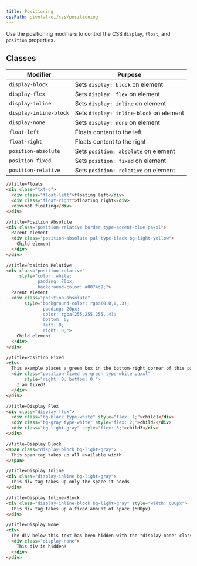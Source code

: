```yaml
---
title: Positioning
cssPath: pivotal-ui/css/positioning
---
```


Use the positioning modifiers to control the CSS `display`, `float`, and `position` properties.

## Classes

Modifier | Purpose
---------|--------
`display-block` | Sets `display: block` on element
`display-flex` | Sets `display: flex` on element
`display-inline` | Sets `display: inline` on element
`display-inline-block` | Sets `display: inline-block` on element
`display-none` | Sets `display: none` on element
`float-left` | Floats content to the left
`float-right` | Floats content to the right
`position-absolute` | Sets `position: absolute` on element
`position-fixed` | Sets `position: fixed` on element
`position-relative` | Sets `position: relative` on element

```html
//title=Floats
<div class="txt-c">
  <div class="float-left">floating left</div>
  <div class="float-right">floating right</div>
  <div>not floating</div>
</div>
```

```html
//title=Position Absolute
<div class="position-relative border type-accent-blue paxxl">
  Parent element
  <div class="position-absolute pal type-black bg-light-yellow">
    Child element
  </div>
</div>
```

```html
//title=Position Relative
<div class="position-relative"
     style="color: white;
            padding: 70px;
            background-color: #0074d9;">
  Parent element
  <div class="position-absolute"
       style="background-color: rgba(0,0,0,.3);
              padding: 20px;
              color: rgba(255,255,255,.4);
              bottom: 0;
              left: 0;
              right: 0;">
    Child element
  </div>
</div>
```

```html
//title=Position Fixed
<div>
  This example places a green box in the bottom-right corner of this page.
  <div class="position-fixed bg-green type-white paxxl"
       style="right: 0; bottom: 0;">
    I am fixed!
  </div>
</div>
```

```html
//title=Display Flex
<div class="display-flex">
  <div class="bg-black type-white" style="flex: 1;">child1</div>
  <div class="bg-gray type-white" style="flex: 2;">child2</div>
  <div class="bg-light-gray" style="flex: 3;">child3</div>
</div>
```

```html
//title=Display Block
<span class="display-block bg-light-gray">
  This span tag takes up all available width
</span>
```

```html
//title=Display Inline
<div class="display-inline bg-light-gray">
  This div tag takes up only the space it needs
</div>
```

```html
//title=Display Inline-Block
<div class="display-inline-block bg-light-gray" style="width: 600px">
  This div tag takes up a fixed amount of space (600px)
</div>
```

```html
//title=Display None
<div>
  The div below this text has been hidden with the "display-none" class.
  <div class="display-none">
    This div is hidden!
  </div>
</div>
```